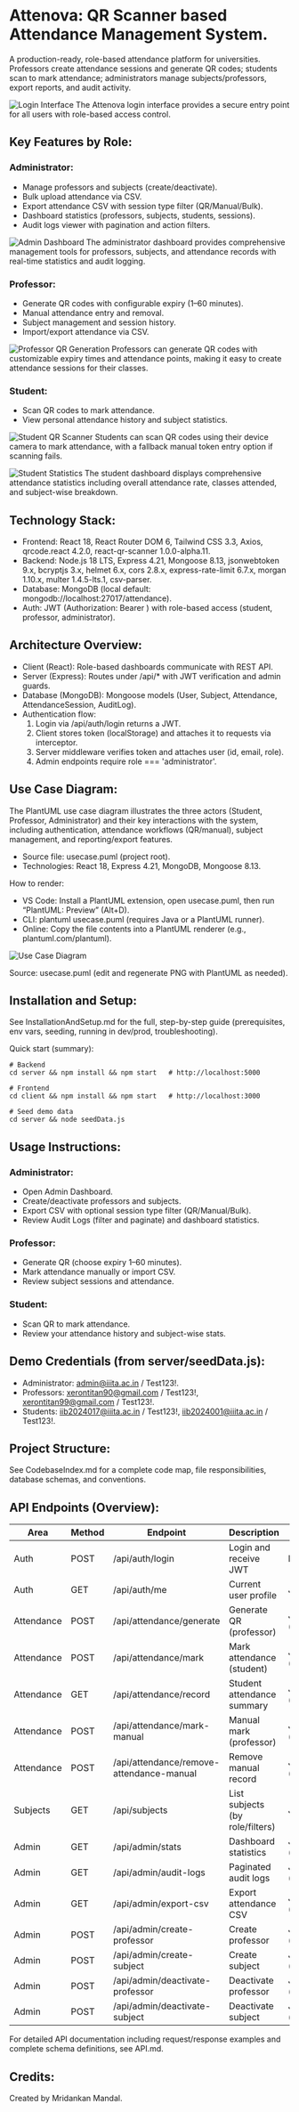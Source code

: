 # Attenova: QR Scanner based Attendance Management System.

A production-ready, role-based attendance platform for universities. Professors create attendance sessions and generate QR codes; students scan to mark attendance; administrators manage subjects/professors, export reports, and audit activity.

![Login Interface](visuals/LoginPage.png)
The Attenova login interface provides a secure entry point for all users with role-based access control.

## Key Features by Role:

### Administrator:
- Manage professors and subjects (create/deactivate).
- Bulk upload attendance via CSV.
- Export attendance CSV with session type filter (QR/Manual/Bulk).
- Dashboard statistics (professors, subjects, students, sessions).
- Audit logs viewer with pagination and action filters.

![Admin Dashboard](visuals/AdminDashboard1.png)
The administrator dashboard provides comprehensive management tools for professors, subjects, and attendance records with real-time statistics and audit logging.

### Professor:
- Generate QR codes with configurable expiry (1–60 minutes).
- Manual attendance entry and removal.
- Subject management and session history.
- Import/export attendance via CSV.

![Professor QR Generation](visuals/ProfessorDashboardQRGenerator.png)
Professors can generate QR codes with customizable expiry times and attendance points, making it easy to create attendance sessions for their classes.

### Student:
- Scan QR codes to mark attendance.
- View personal attendance history and subject statistics.

![Student QR Scanner](visuals/StudentDashboardQRScanner1.png)
Students can scan QR codes using their device camera to mark attendance, with a fallback manual token entry option if scanning fails.

![Student Statistics](visuals/StudentDashboardStatistics.png)
The student dashboard displays comprehensive attendance statistics including overall attendance rate, classes attended, and subject-wise breakdown.

## Technology Stack:
- Frontend: React 18, React Router DOM 6, Tailwind CSS 3.3, Axios, qrcode.react 4.2.0, react-qr-scanner 1.0.0-alpha.11.
- Backend: Node.js 18 LTS, Express 4.21, Mongoose 8.13, jsonwebtoken 9.x, bcryptjs 3.x, helmet 6.x, cors 2.8.x, express-rate-limit 6.7.x, morgan 1.10.x, multer 1.4.5-lts.1, csv-parser.
- Database: MongoDB (local default: mongodb://localhost:27017/attendance).
- Auth: JWT (Authorization: Bearer <token>) with role-based access (student, professor, administrator).

## Architecture Overview:
- Client (React): Role-based dashboards communicate with REST API.
- Server (Express): Routes under /api/* with JWT verification and admin guards.
- Database (MongoDB): Mongoose models (User, Subject, Attendance, AttendanceSession, AuditLog).
- Authentication flow:
  1. Login via /api/auth/login returns a JWT.
  2. Client stores token (localStorage) and attaches it to requests via interceptor.
  3. Server middleware verifies token and attaches user (id, email, role).
  4. Admin endpoints require role === 'administrator'.

## Use Case Diagram:
The PlantUML use case diagram illustrates the three actors (Student, Professor, Administrator) and their key interactions with the system, including authentication, attendance workflows (QR/manual), subject management, and reporting/export features.

- Source file: usecase.puml (project root).
- Technologies: React 18, Express 4.21, MongoDB, Mongoose 8.13.

How to render:
- VS Code: Install a PlantUML extension, open usecase.puml, then run “PlantUML: Preview” (Alt+D).
- CLI: plantuml usecase.puml (requires Java or a PlantUML runner).
- Online: Copy the file contents into a PlantUML renderer (e.g., plantuml.com/plantuml).

![Use Case Diagram](usecase.png)

Source: usecase.puml (edit and regenerate PNG with PlantUML as needed).

## Installation and Setup:
See InstallationAndSetup.md for the full, step-by-step guide (prerequisites, env vars, seeding, running in dev/prod, troubleshooting).

Quick start (summary):
```
# Backend
cd server && npm install && npm start   # http://localhost:5000

# Frontend
cd client && npm install && npm start   # http://localhost:3000

# Seed demo data
cd server && node seedData.js
```

## Usage Instructions:

### Administrator:
- Open Admin Dashboard.
- Create/deactivate professors and subjects.
- Export CSV with optional session type filter (QR/Manual/Bulk).
- Review Audit Logs (filter and paginate) and dashboard statistics.

### Professor:
- Generate QR (choose expiry 1–60 minutes).
- Mark attendance manually or import CSV.
- Review subject sessions and attendance.

### Student:
- Scan QR to mark attendance.
- Review your attendance history and subject-wise stats.

## Demo Credentials (from server/seedData.js):
- Administrator: admin@iiita.ac.in / Test123!.
- Professors: xerontitan90@gmail.com / Test123!, xerontitan99@gmail.com / Test123!.
- Students: iib2024017@iiita.ac.in / Test123!, iib2024001@iiita.ac.in / Test123!.

## Project Structure:
See CodebaseIndex.md for a complete code map, file responsibilities, database schemas, and conventions.

## API Endpoints (Overview):
| Area | Method | Endpoint | Description | Auth |
|------|--------|----------|-------------|------|
| Auth | POST | /api/auth/login | Login and receive JWT | Public |
| Auth | GET | /api/auth/me | Current user profile | JWT |
| Attendance | POST | /api/attendance/generate | Generate QR (professor) | JWT (prof) |
| Attendance | POST | /api/attendance/mark | Mark attendance (student) | JWT (student) |
| Attendance | GET | /api/attendance/record | Student attendance summary | JWT (student) |
| Attendance | POST | /api/attendance/mark-manual | Manual mark (professor) | JWT (prof) |
| Attendance | POST | /api/attendance/remove-attendance-manual | Remove manual record | JWT (prof) |
| Subjects | GET | /api/subjects | List subjects (by role/filters) | JWT |
| Admin | GET | /api/admin/stats | Dashboard statistics | JWT (admin) |
| Admin | GET | /api/admin/audit-logs | Paginated audit logs | JWT (admin) |
| Admin | GET | /api/admin/export-csv | Export attendance CSV | JWT (admin) |
| Admin | POST | /api/admin/create-professor | Create professor | JWT (admin) |
| Admin | POST | /api/admin/create-subject | Create subject | JWT (admin) |
| Admin | POST | /api/admin/deactivate-professor | Deactivate professor | JWT (admin) |
| Admin | POST | /api/admin/deactivate-subject | Deactivate subject | JWT (admin) |

For detailed API documentation including request/response examples and complete schema definitions, see API.md.


## Credits:
Created by Mridankan Mandal.

